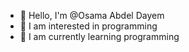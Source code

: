- 👋 Hello, I'm @Osama Abdel Dayem
- 👀 I am interested in programming
- 🌱 I am currently learning programming

<!---
Osama-Abdeldayem/Osama-Abdeldayem is a ✨ special ✨ repository because its `README.md` (this file) appears on your GitHub profile.
You can click the Preview link to take a look at your changes.
--->
